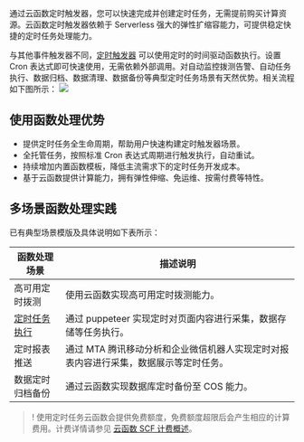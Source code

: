 

通过云函数定时触发器，您可以快速完成并创建定时任务，无需提前购买计算资源。云函数定时触发器依赖于 Serverless 强大的弹性扩缩容能力，可提供稳定快捷的定时任务处理能力。

与其他事件触发器不同，[定时触发器](https://intl.cloud.tencent.com/document/product/583/9708) 可以使用定时的时间驱动函数执行。设置 Cron 表达式即可快速使用，无需依赖外部调用。对自动监控拨测告警、自动任务执行、数据归档、数据清理、数据备份等典型定时任务场景有天然优势。相关流程如下图所示：
![](https://main.qcloudimg.com/raw/7566ea4badbd8480065aeba59036936e.png)

## 使用函数处理优势

- 提供定时任务全生命周期，帮助用户快速构建定时触发器场景。
- 全托管任务，按照标准 Cron 表达式周期进行触发执行，自动重试。
- 持续增加内置函数模板，降低主流需求下的定时任务开发成本。
- 基于云函数提供计算能力，拥有弹性伸缩、免运维、按需付费等特性。

## 多场景函数处理实践

已有典型场景模版及具体说明如下表所示：


| 函数处理场景                                               | 描述说明                                |
| ------------------------------------------------------------ | --------------------------------------- |
| 高可用定时拨测 | 使用云函数实现高可用定时拨测能力。  |
| [定时任务执行](https://intl.cloud.tencent.com/document/product/583/39015) | 通过 puppeteer 实现定时对页面内容进行采集，数据存储等任务执行。  |
| 定时报表推送 | 通过 MTA 腾讯移动分析和企业微信机器人实现定时对报表内容进行采集，数据展示等定时任务。   |
| 数据定时归档备份 | 通过云函数实现数据库定时备份至 COS 能力。  |


>! 使用定时任务云函数会提供免费额度，免费额度超限后会产生相应的计算费用。计费详情请参见 [云函数 SCF 计费概述](https://intl.cloud.tencent.com/document/product/583/17299)。
